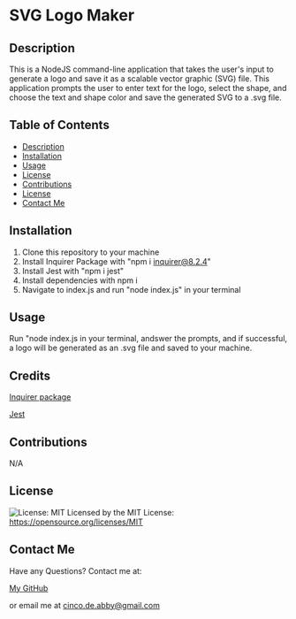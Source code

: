 
  # SVG Logo Maker

  ## Description

  This is a NodeJS command-line application that takes the user's input to generate a logo and save it as a scalable vector graphic (SVG) file. This application prompts the user to enter text for the logo, select the shape, and choose the text and shape color and save the generated SVG to a .svg file.

  ## Table of Contents
   - [Description](#description)
   - [Installation](#installation)
   - [Usage](#usage)
   - [License](#license)
   - [Contributions](#contributions)
   - [License](#license)
   - [Contact Me](#contact-me)

  ## Installation

  1. Clone this repository to your machine 
  2. Install Inquirer Package with "npm i inquirer@8.2.4" 
  3. Install Jest with "npm i jest" 
  4. Install dependencies with npm i 
  5. Navigate to index.js and run "node index.js" in your terminal

  ## Usage

  Run "node index.js in your terminal, andswer the prompts, and if successful, a logo will be generated as an .svg file and saved to your machine.

  ## Credits

  [Inquirer package](https://www.npmjs.com/package/inquirer/v/8.2.4) 
  
  [Jest](https://www.npmjs.com/package/jest)

  ## Contributions

  N/A

  ## License

  ![License: MIT](https://img.shields.io/badge/License-MIT-yellow.svg) Licensed by the MIT License: https://opensource.org/licenses/MIT

  ## Contact Me
  Have any Questions? Contact me at:

  [My GitHub](https://github.com/abi-gail17)

  or email me at cinco.de.abby@gmail.com


